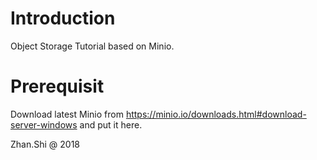 # Introduction

Object Storage Tutorial based on Minio.

# Prerequisit

Download latest Minio from <https://minio.io/downloads.html#download-server-windows> and put it here.

Zhan.Shi @ 2018
